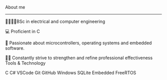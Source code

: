 About me 
______________________________________________________________________________________________

👩🏼‍💻💡BSc in electrical and computer engineering 

💻 Proficient in C

🚀 Passionate about microcontrollers, operating systems and embedded software. 

👨‍💻 Constantly strive to strengthen and refine professional effectiveness Tools & Technology


  C  C#  VSCode  Git  GitHub  Windows  SQLite  Embedded FreeRTOS
